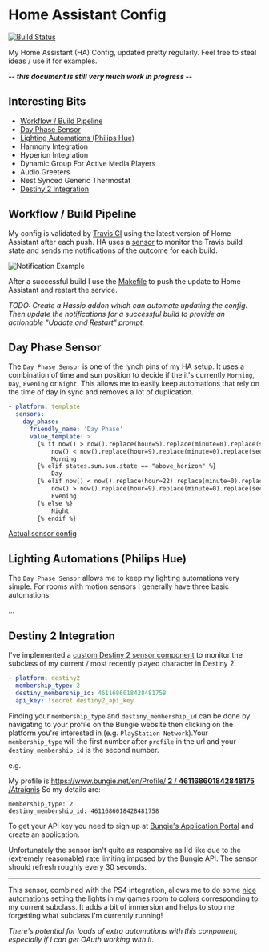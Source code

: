 # Home Assistant Config

[![Build Status](https://travis-ci.org/danrspencer/hass-config.svg?branch=master)](https://travis-ci.org/danrspencer/hass-config)

My Home Assistant (HA) Config, updated pretty regularly. Feel free to steal ideas / use it for examples.

***-- this document is still very much work in progress --***

## Interesting Bits
- [Workflow / Build Pipeline](#workflow)
- [Day Phase Sensor](#day-phase-sensor)
- [Lighting Automations (Philips Hue)](#lighting-automations)
- Harmony Integration
- Hyperion Integration
- Dynamic Group For Active Media Players
- Audio Greeters
- Nest Synced Generic Thermostat
- [Destiny 2 Integration](#destiny-2)

## <a name="workflow"></a>Workflow / Build Pipeline

My config is validated by [Travis CI](https://travis-ci.org/danrspencer/hass-config) using the latest version of Home Assistant after each push. HA uses a [sensor](https://github.com/danrspencer/hass-config/blob/master/sensor/misc.yaml) to monitor the Travis build state and sends me notifications of the outcome for each build.

![Notification Example](https://github.com/danrspencer/hass-config/blob/master/documentation/images/build-notifications.jpeg)

After a successful build I use the [Makefile](https://github.com/danrspencer/hass-config/blob/master/Makefile) to push the update to Home Assistant and restart the service.

*TODO: Create a Hassio addon which can automate updating the config. Then update the notifications for a successful build to provide an actionable "Update and Restart" prompt.*

## <a name="day-phase-sensor"></a>Day Phase Sensor

The `Day Phase Sensor` is one of the lynch pins of my HA setup. It uses a combination of time and sun position to decide if the it's currently `Morning`, `Day`, `Evening` or `Night`. This allows me to easily keep automations that rely on the time of day in sync and removes a lot of duplication.

```yaml
- platform: template
  sensors:
    day_phase:
      friendly_name: 'Day Phase'
      value_template: >
        {% if now() > now().replace(hour=5).replace(minute=0).replace(second=0) and
            now() < now().replace(hour=9).replace(minute=0).replace(second=0) %}
            Morning
        {% elif states.sun.sun.state == "above_horizon" %}
            Day
        {% elif now() < now().replace(hour=22).replace(minute=0).replace(second=0) and
            now() > now().replace(hour=9).replace(minute=0).replace(second=0) %}
            Evening
        {% else %}
            Night
        {% endif %}
```

[Actual sensor config](https://github.com/danrspencer/hass-config/blob/master/sensor/template.yaml)

## <a name="lighting-automations"></a>Lighting Automations (Philips Hue)

The `Day Phase Sensor` allows me to keep my lighting automations very simple. For rooms with motion sensors I generally have three basic automations:

...

## <a name="destiny-2"></a>Destiny 2 Integration

I've implemented a [custom Destiny 2 sensor component](https://github.com/danrspencer/hass-config/blob/master/custom_components/sensor/destiny2.py) to monitor the subclass of my current / most recently played character in Destiny 2.

```yaml
- platform: destiny2
  membership_type: 2
  destiny_membership_id: 4611686018428481758
  api_key: !secret destiny2_api_key
```

Finding your `membership_type` and `destiny_membership_id` can be done by navigating to your profile on the Bungie website then clicking on the platform you're interested in (e.g. `PlayStation Network`).Your `membership_type` will the first number after `profile` in the url and your `destiny_membership_id` is the second number.


  e.g.

  My profile is [https://www.bungie.net/en/Profile/ **2** / **461168601842848175** /Atraignis](https://www.bungie.net/en/Profile/2/4611686018428481758/Atraignis)
  So my details are:

    membership_type: 2
    destiny_membership_id: 4611686018428481758

To get your API key you need to sign up at [Bungie's Application Portal](https://www.bungie.net/en/Application) and create an application.

Unfortunately the sensor isn't quite as responsive as I'd like due to the (extremely reasonable) rate limiting imposed by the Bungie API. The sensor should refresh roughly every 30 seconds.

---

This sensor, combined with the PS4 integration, allows me to do some [nice automations](https://github.com/danrspencer/hass-config/blob/master/automation/den/ps4.yaml) setting the lights in my games room to colors corresponding to my current subclass. It adds a bit of immersion and helps to stop me forgetting what subclass I'm currently running!

*There's potential for loads of extra automations with this component, especially if I can get OAuth working with it.*
